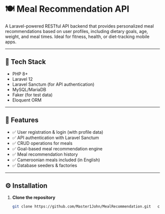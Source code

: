 # 🍽️ Meal Recommendation API

A Laravel-powered RESTful API backend that provides personalized meal recommendations based on user profiles, including dietary goals, age, weight, and meal times. Ideal for fitness, health, or diet-tracking mobile apps.

---

## 🧰 Tech Stack

- PHP 8+
- Laravel 12
- Laravel Sanctum (for API authentication)
- MySQL/MariaDB
- Faker (for test data)
- Eloquent ORM

---

## 🚀 Features

- ✅ User registration & login (with profile data)
- ✅ API authentication with Laravel Sanctum
- ✅ CRUD operations for meals
- ✅ Goal-based meal recommendation engine
- ✅ Meal recommendation history
- ✅ Cameroonian meals included (in English)
- ✅ Database seeders & factories

---

## ⚙️ Installation

1. **Clone the repository**

    ```bash
    git clone https://github.com/Master1John/MealRecommendation.git   cd meal-api
    ```

